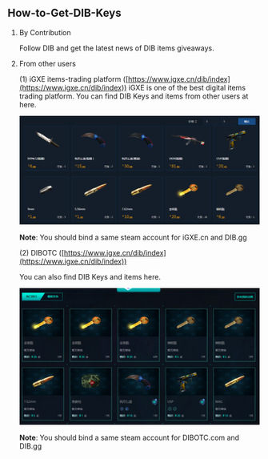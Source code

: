 ## How-to-Get-DIB-Keys

1. By Contribution

   Follow DIB and get the latest news of DIB items giveaways.

2. From other users

    (1) iGXE items-trading platform ([https://www.igxe.cn/dib/index](https://www.igxe.cn/dib/index)) iGXE is one of the best digital items trading platform. You can find DIB Keys and items from other users at here. 

    ![1.png](https://raw.githubusercontent.com/JanuaryJS/How-to-Get-DIB-Keys/master/1.png)
    
    **Note**: You should bind a same steam account for iGXE.cn and DIB.gg 
    
    (2) DIBOTC ([https://www.igxe.cn/dib/index](https://www.igxe.cn/dib/index))
    
    You can also find DIB Keys and items here.
    
    ![2.png](https://raw.githubusercontent.com/JanuaryJS/How-to-Get-DIB-Keys/master/2.png)
    
    **Note**: You should bind a same steam account for DIBOTC.com and DIB.gg
